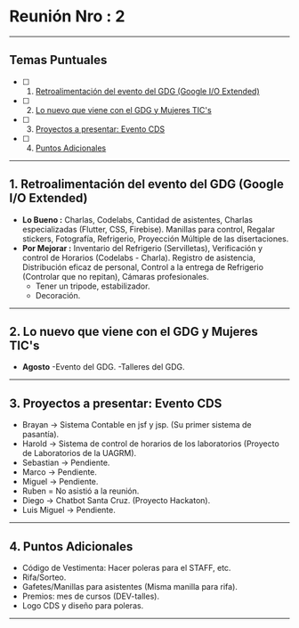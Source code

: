 # Reunión Nro : 2

---
## Temas Puntuales

- [ ] 1. [Retroalimentación del evento del GDG (Google I/O Extended)](#1-retroalimentación-del-evento-del-gdg-google-io-extended)
- [ ] 2. [Lo nuevo que viene con el GDG y Mujeres TIC's](#2-lo-nuevo-que-viene-con-el-gdg-y-mujeres-tics)
- [ ] 3. [Proyectos a presentar: Evento CDS](#3-proyectos-a-presentar-evento-cds)
- [ ] 4. [Puntos Adicionales](#4-puntos-adicionales)

---

## 1. Retroalimentación del evento del GDG (Google I/O Extended)

- **Lo Bueno :**
Charlas, Codelabs, Cantidad de asistentes, Charlas especializadas (Flutter, CSS, Firebise).
Manillas para control, Regalar stickers, Fotografía, Refrigerio, Proyección Múltiple de las disertaciones.
- **Por Mejorar :**
Inventario del Refrigerio (Servilletas), Verificación y control de Horarios (Codelabs - Charla).
Registro de asistencia, Distribución eficaz de personal, Control a la entrega de Refrigerio (Controlar que no repitan), Cámaras profesionales.
    - Tener un tripode, estabilizador.
    - Decoración.
---

## 2. Lo nuevo que viene con el GDG y Mujeres TIC's
- **Agosto**
    -Evento del GDG.
    -Talleres del GDG.

---

## 3. Proyectos a presentar: Evento CDS
- Brayan  -> Sistema Contable en jsf y jsp. (Su primer sistema de pasantía).
- Harold  -> Sistema de control de horarios de los laboratorios (Proyecto de Laboratorios de la UAGRM).
- Sebastian -> Pendiente.
- Marco -> Pendiente.
- Miguel -> Pendiente.
- Ruben = No asistió a la reunión.
- Diego -> Chatbot Santa Cruz. (Proyecto Hackaton).
- Luis Miguel -> Pendiente.    

---

## 4. Puntos Adicionales
- Código de Vestimenta: Hacer poleras para el STAFF, etc.
- Rifa/Sorteo.
- Gafetes/Manillas para asistentes (Misma manilla para rifa).
- Premios: mes de cursos (DEV-talles).    
- Logo CDS y diseño para poleras.
---
